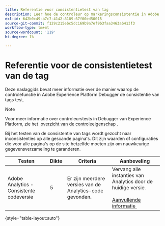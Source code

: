 ```yaml
---
title: Referentie voor consistentietest van tag
description: Leer hoe de controleur op markeringsconsistentie in Adobe Experience Platform Debugger test.
exl-id: 642b0c49-a7c7-4142-8189-67f00ed50015
source-git-commit: f129c215ebc5dc169b9a7ef9b3faa3463ab413f3
workflow-type: tm+mt
source-wordcount: '119'
ht-degree: 1%

---
```


# Referentie voor de consistentietest van de tag

Deze naslaggids bevat meer informatie over de manier waarop de controlefunctie in Adobe Experience Platform Debugger de consistentie van tags test.

>[!NOTE]
>
>Voor meer informatie over controleurstests in Debugger van Experience Platform, zie het [&#x200B; overzicht van de controleeigenschap &#x200B;](./overview.md).

Bij het testen van de consistentie van tags wordt gezocht naar inconsistenties op alle gescande pagina&#39;s. Dit zijn waarden of configuraties die voor alle pagina&#39;s op de site hetzelfde moeten zijn om nauwkeurige gegevensverzameling te garanderen.

| Testen | Dikte | Criteria | Aanbeveling |
| --- | --- | --- | --- |
| Adobe Analytics - Consistente codeversie | 5 | Er zijn meerdere versies van de Analytics-code gevonden. | Vervang alle instanties van Analytics door de huidige versie.<br><br>[&#x200B; Aanvullende informatie &#x200B;](https://experienceleague.adobe.com/docs/analytics/implementation/home.html?lang=nl-NL) |

{style="table-layout:auto"}

